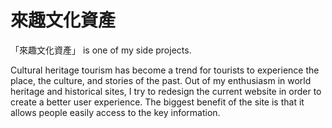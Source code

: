 # 來趣文化資產

 「來趣文化資產」 is one of my side projects.

Cultural heritage tourism has become a trend for tourists to experience the place, the culture, and stories of the past. Out of my enthusiasm in world heritage and historical sites, I try to redesign the current website in order to create a better user experience. The biggest benefit of the site is that it allows people easily access to the key information.
